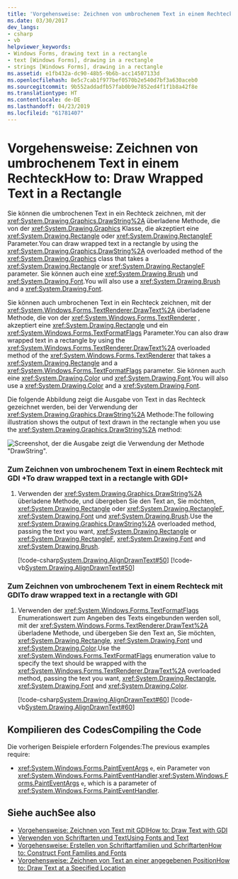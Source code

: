 ```yaml
---
title: 'Vorgehensweise: Zeichnen von umbrochenem Text in einem Rechteck'
ms.date: 03/30/2017
dev_langs:
- csharp
- vb
helpviewer_keywords:
- Windows Forms, drawing text in a rectangle
- text [Windows Forms], drawing in a rectangle
- strings [Windows Forms], drawing in a rectangle
ms.assetid: e1fb432a-dc90-48b5-9b6b-acc14507133d
ms.openlocfilehash: 8e5c7cab1f977bef0570b2e540d7bf3a630aceb0
ms.sourcegitcommit: 9b552addadfb57fab0b9e7852ed4f1f1b8a42f8e
ms.translationtype: HT
ms.contentlocale: de-DE
ms.lasthandoff: 04/23/2019
ms.locfileid: "61781407"
---
```

# <a name="how-to-draw-wrapped-text-in-a-rectangle"></a><span data-ttu-id="4a82e-102">Vorgehensweise: Zeichnen von umbrochenem Text in einem Rechteck</span><span class="sxs-lookup"><span data-stu-id="4a82e-102">How to: Draw Wrapped Text in a Rectangle</span></span>
<span data-ttu-id="4a82e-103">Sie können die umbrochenen Text in ein Rechteck zeichnen, mit der <xref:System.Drawing.Graphics.DrawString%2A> überladene Methode, die von der <xref:System.Drawing.Graphics> Klasse, die akzeptiert eine <xref:System.Drawing.Rectangle> oder <xref:System.Drawing.RectangleF> Parameter.</span><span class="sxs-lookup"><span data-stu-id="4a82e-103">You can draw wrapped text in a rectangle by using the <xref:System.Drawing.Graphics.DrawString%2A> overloaded method of the <xref:System.Drawing.Graphics> class that takes a <xref:System.Drawing.Rectangle> or <xref:System.Drawing.RectangleF> parameter.</span></span> <span data-ttu-id="4a82e-104">Sie können auch eine <xref:System.Drawing.Brush> und <xref:System.Drawing.Font>.</span><span class="sxs-lookup"><span data-stu-id="4a82e-104">You will also use a <xref:System.Drawing.Brush> and a <xref:System.Drawing.Font>.</span></span>  
  
 <span data-ttu-id="4a82e-105">Sie können auch umbrochenen Text in ein Rechteck zeichnen, mit der <xref:System.Windows.Forms.TextRenderer.DrawText%2A> überladene Methode, die von der <xref:System.Windows.Forms.TextRenderer> , akzeptiert eine <xref:System.Drawing.Rectangle> und ein <xref:System.Windows.Forms.TextFormatFlags> Parameter.</span><span class="sxs-lookup"><span data-stu-id="4a82e-105">You can also draw wrapped text in a rectangle by using the <xref:System.Windows.Forms.TextRenderer.DrawText%2A> overloaded method of the <xref:System.Windows.Forms.TextRenderer> that takes a <xref:System.Drawing.Rectangle> and a <xref:System.Windows.Forms.TextFormatFlags> parameter.</span></span> <span data-ttu-id="4a82e-106">Sie können auch eine <xref:System.Drawing.Color> und <xref:System.Drawing.Font>.</span><span class="sxs-lookup"><span data-stu-id="4a82e-106">You will also use a <xref:System.Drawing.Color> and a <xref:System.Drawing.Font>.</span></span>  
  
 <span data-ttu-id="4a82e-107">Die folgende Abbildung zeigt die Ausgabe von Text in das Rechteck gezeichnet werden, bei der Verwendung der <xref:System.Drawing.Graphics.DrawString%2A> Methode:</span><span class="sxs-lookup"><span data-stu-id="4a82e-107">The following illustration shows the output of text drawn in the rectangle when you use the <xref:System.Drawing.Graphics.DrawString%2A> method:</span></span>
  
 ![Screenshot, der die Ausgabe zeigt die Verwendung der Methode "DrawString".](./media/how-to-draw-wrapped-text-in-a-rectangle/drawstring-method-font-text.png)  
  
### <a name="to-draw-wrapped-text-in-a-rectangle-with-gdi"></a><span data-ttu-id="4a82e-109">Zum Zeichnen von umbrochenem Text in einem Rechteck mit GDI +</span><span class="sxs-lookup"><span data-stu-id="4a82e-109">To draw wrapped text in a rectangle with GDI+</span></span>  
  
1. <span data-ttu-id="4a82e-110">Verwenden der <xref:System.Drawing.Graphics.DrawString%2A> überladene Methode, und übergeben Sie den Text an, Sie möchten, <xref:System.Drawing.Rectangle> oder <xref:System.Drawing.RectangleF>, <xref:System.Drawing.Font> und <xref:System.Drawing.Brush>.</span><span class="sxs-lookup"><span data-stu-id="4a82e-110">Use the <xref:System.Drawing.Graphics.DrawString%2A> overloaded method, passing the text you want, <xref:System.Drawing.Rectangle> or <xref:System.Drawing.RectangleF>, <xref:System.Drawing.Font> and <xref:System.Drawing.Brush>.</span></span>  
  
     [!code-csharp[System.Drawing.AlignDrawnText#50](~/samples/snippets/csharp/VS_Snippets_Winforms/System.Drawing.AlignDrawnText/CS/Form1.cs#50)]
     [!code-vb[System.Drawing.AlignDrawnText#50](~/samples/snippets/visualbasic/VS_Snippets_Winforms/System.Drawing.AlignDrawnText/VB/Form1.vb#50)]  
  
### <a name="to-draw-wrapped-text-in-a-rectangle-with-gdi"></a><span data-ttu-id="4a82e-111">Zum Zeichnen von umbrochenem Text in einem Rechteck mit GDI</span><span class="sxs-lookup"><span data-stu-id="4a82e-111">To draw wrapped text in a rectangle with GDI</span></span>  
  
1. <span data-ttu-id="4a82e-112">Verwenden der <xref:System.Windows.Forms.TextFormatFlags> Enumerationswert zum Angeben des Texts eingebunden werden soll, mit der <xref:System.Windows.Forms.TextRenderer.DrawText%2A> überladene Methode, und übergeben Sie den Text an, Sie möchten, <xref:System.Drawing.Rectangle>, <xref:System.Drawing.Font> und <xref:System.Drawing.Color>.</span><span class="sxs-lookup"><span data-stu-id="4a82e-112">Use the <xref:System.Windows.Forms.TextFormatFlags> enumeration value to specify the text should be wrapped with the <xref:System.Windows.Forms.TextRenderer.DrawText%2A> overloaded method, passing the text you want, <xref:System.Drawing.Rectangle>, <xref:System.Drawing.Font> and <xref:System.Drawing.Color>.</span></span>  
  
     [!code-csharp[System.Drawing.AlignDrawnText#60](~/samples/snippets/csharp/VS_Snippets_Winforms/System.Drawing.AlignDrawnText/CS/Form1.cs#60)]
     [!code-vb[System.Drawing.AlignDrawnText#60](~/samples/snippets/visualbasic/VS_Snippets_Winforms/System.Drawing.AlignDrawnText/VB/Form1.vb#60)]  
  
## <a name="compiling-the-code"></a><span data-ttu-id="4a82e-113">Kompilieren des Codes</span><span class="sxs-lookup"><span data-stu-id="4a82e-113">Compiling the Code</span></span>  
 <span data-ttu-id="4a82e-114">Die vorherigen Beispiele erfordern Folgendes:</span><span class="sxs-lookup"><span data-stu-id="4a82e-114">The previous examples require:</span></span>  
  
- <span data-ttu-id="4a82e-115"><xref:System.Windows.Forms.PaintEventArgs> `e`, ein Parameter von <xref:System.Windows.Forms.PaintEventHandler>.</span><span class="sxs-lookup"><span data-stu-id="4a82e-115"><xref:System.Windows.Forms.PaintEventArgs> `e`, which is a parameter of <xref:System.Windows.Forms.PaintEventHandler>.</span></span>  
  
## <a name="see-also"></a><span data-ttu-id="4a82e-116">Siehe auch</span><span class="sxs-lookup"><span data-stu-id="4a82e-116">See also</span></span>

- [<span data-ttu-id="4a82e-117">Vorgehensweise: Zeichnen von Text mit GDI</span><span class="sxs-lookup"><span data-stu-id="4a82e-117">How to: Draw Text with GDI</span></span>](how-to-draw-text-with-gdi.md)
- [<span data-ttu-id="4a82e-118">Verwenden von Schriftarten und Text</span><span class="sxs-lookup"><span data-stu-id="4a82e-118">Using Fonts and Text</span></span>](using-fonts-and-text.md)
- [<span data-ttu-id="4a82e-119">Vorgehensweise: Erstellen von Schriftartfamilien und Schriftarten</span><span class="sxs-lookup"><span data-stu-id="4a82e-119">How to: Construct Font Families and Fonts</span></span>](how-to-construct-font-families-and-fonts.md)
- [<span data-ttu-id="4a82e-120">Vorgehensweise: Zeichnen von Text an einer angegebenen Position</span><span class="sxs-lookup"><span data-stu-id="4a82e-120">How to: Draw Text at a Specified Location</span></span>](how-to-draw-text-at-a-specified-location.md)
